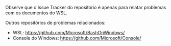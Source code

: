 Observe que o Issue Tracker do repositório é apenas para relatar problemas com os documentos do WSL.

Outros repositórios de problemas relacionados:

* WSL: https://github.com/Microsoft/BashOnWindows/
* Console do Windows: https://github.com/Microsoft/Console/
